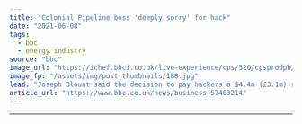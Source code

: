 ```yaml
---
title: "Colonial Pipeline boss 'deeply sorry' for hack"
date: "2021-06-08"
tags: 
  - bbc
  - energy industry
source: "bbc"
image_url: "https://ichef.bbci.co.uk/live-experience/cps/320/cpsprodpb/18028/production/_118844389_gettyimages-1233337964.jpg"
image_fp: "/assets/img/post_thumbnails/188.jpg"
lead: "Joseph Blount said the decision to pay hackers a $4.4m (£3.1m) ransom was the toughest in his career."
article_url: "https://www.bbc.co.uk/news/business-57403214"
---
```


---

